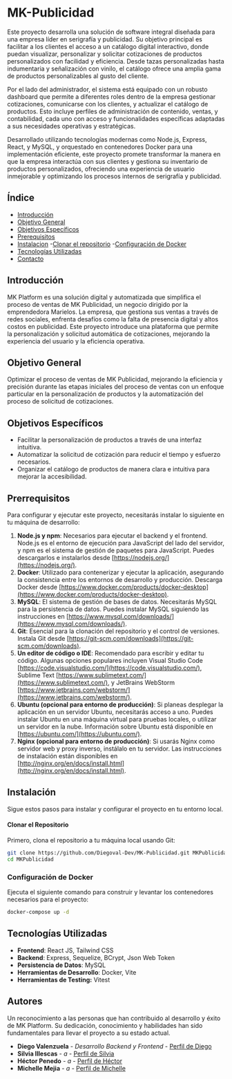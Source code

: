 # MK-Publicidad

Este proyecto desarrolla una solución de software integral diseñada para una empresa líder en serigrafía y publicidad. Su objetivo principal es facilitar a los clientes el acceso a un catálogo digital interactivo, donde puedan visualizar, personalizar y solicitar cotizaciones de productos personalizados con facilidad y eficiencia. Desde tazas personalizadas hasta indumentaria y señalización con vinilo, el catálogo ofrece una amplia gama de productos personalizables al gusto del cliente.

Por el lado del administrador, el sistema está equipado con un robusto dashboard que permite a diferentes roles dentro de la empresa gestionar cotizaciones, comunicarse con los clientes, y actualizar el catálogo de productos. Esto incluye perfiles de administración de contenido, ventas, y contabilidad, cada uno con acceso y funcionalidades específicas adaptadas a sus necesidades operativas y estratégicas.

Desarrollado utilizando tecnologías modernas como Node.js, Express, React, y MySQL, y orquestado en contenedores Docker para una implementación eficiente, este proyecto promete transformar la manera en que la empresa interactúa con sus clientes y gestiona su inventario de productos personalizados, ofreciendo una experiencia de usuario inmejorable y optimizando los procesos internos de serigrafía y publicidad.

## Índice

- [Introducción](#introducción)
- [Objetivo General](#objetivo-general)
- [Objetivos Específicos](#objetivos-específicos)
- [Prerequisitos](#prerrequisitos)
- [Instalacion](#instalación)
  -[Clonar el repositorio](#Clonar-el-Repositorio)
  -[Configuración de Docker](#Configuración-de-Docker)
- [Tecnologías Utilizadas](#tecnologías-utilizadas)
- [Contacto](#contacto)

## Introducción

MK Platform es una solución digital y automatizada que simplifica el proceso de ventas de MK Publicidad, un negocio dirigido por la emprendedora Marielos. La empresa, que gestiona sus ventas a través de redes sociales, enfrenta desafíos como la falta de presencia digital y altos costos en publicidad. Este proyecto introduce una plataforma que permite la personalización y solicitud automática de cotizaciones, mejorando la experiencia del usuario y la eficiencia operativa.

## Objetivo General

Optimizar el proceso de ventas de MK Publicidad, mejorando la eficiencia y precisión durante las etapas iniciales del proceso de ventas con un enfoque particular en la personalización de productos y la automatización del proceso de solicitud de cotizaciones.

## Objetivos Específicos

- Facilitar la personalización de productos a través de una interfaz intuitiva.
- Automatizar la solicitud de cotización para reducir el tiempo y esfuerzo necesarios.
- Organizar el catálogo de productos de manera clara e intuitiva para mejorar la accesibilidad.

## Prerrequisitos

Para configurar y ejecutar este proyecto, necesitarás instalar lo siguiente en tu máquina de desarrollo:

1. **Node.js y npm**: Necesarios para ejecutar el backend y el frontend. Node.js es el entorno de ejecución para JavaScript del lado del servidor, y npm es el sistema de gestión de paquetes para JavaScript. Puedes descargarlos e instalarlos desde [https://nodejs.org/](https://nodejs.org/).
2. **Docker**: Utilizado para contenerizar y ejecutar la aplicación, asegurando la consistencia entre los entornos de desarrollo y producción. Descarga Docker desde [https://www.docker.com/products/docker-desktop](https://www.docker.com/products/docker-desktop).
3. **MySQL**: El sistema de gestión de bases de datos. Necesitarás MySQL para la persistencia de datos. Puedes instalar MySQL siguiendo las instrucciones en [https://www.mysql.com/downloads/](https://www.mysql.com/downloads/).
4. **Git**: Esencial para la clonación del repositorio y el control de versiones. Instala Git desde [https://git-scm.com/downloads](https://git-scm.com/downloads).
5. **Un editor de código o IDE**: Recomendado para escribir y editar tu código. Algunas opciones populares incluyen Visual Studio Code [https://code.visualstudio.com/](https://code.visualstudio.com/), Sublime Text [https://www.sublimetext.com/](https://www.sublimetext.com/), y JetBrains WebStorm [https://www.jetbrains.com/webstorm/](https://www.jetbrains.com/webstorm/).
6. **Ubuntu (opcional para entorno de producción)**: Si planeas desplegar la aplicación en un servidor Ubuntu, necesitarás acceso a uno. Puedes instalar Ubuntu en una máquina virtual para pruebas locales, o utilizar un servidor en la nube. Información sobre Ubuntu está disponible en [https://ubuntu.com/](https://ubuntu.com/).
7. **Nginx (opcional para entorno de producción)**: Si usarás Nginx como servidor web y proxy inverso, instálalo en tu servidor. Las instrucciones de instalación están disponibles en [http://nginx.org/en/docs/install.html](http://nginx.org/en/docs/install.html).

## Instalación

Sigue estos pasos para instalar y configurar el proyecto en tu entorno local.

#### Clonar el Repositorio

Primero, clona el repositorio a tu máquina local usando Git:

```bash
git clone https://github.com/Diegoval-Dev/MK-Publicidad.git MKPublicidad
cd MKPublicidad
```

### Configuración de Docker

Ejecuta el siguiente comando para construir y levantar los contenedores necesarios para el proyecto:

```bash
docker-compose up -d
```

## Tecnologías Utilizadas

- **Frontend**: React JS, Tailwind CSS
- **Backend**: Express, Sequelize, BCrypt, Json Web Token
- **Persistencia de Datos**: MySQL
- **Herramientas de Desarrollo**: Docker, Vite
- **Herramientas de Testing:** Vitest

## Autores

Un reconocimiento a las personas que han contribuido al desarrollo y éxito de MK Platform. Su dedicación, conocimiento y habilidades han sido fundamentales para llevar el proyecto a su estado actual.

- **Diego Valenzuela** - *Desarrollo Backend y Frontend* - [Perfil de Diego](https://github.com/diegoval-dev)
- **Silvia Illescas** - *a* - [Perfil de Silvia](https://github.com/Silviaillescas)
- **Héctor Penedo** - *a* - [Perfil de Héctor](https://github.com/DANdelion-0908)
- **Michelle Mejia** - *a* - [Perfil de Michelle](https://github.com/michellemej22596)
